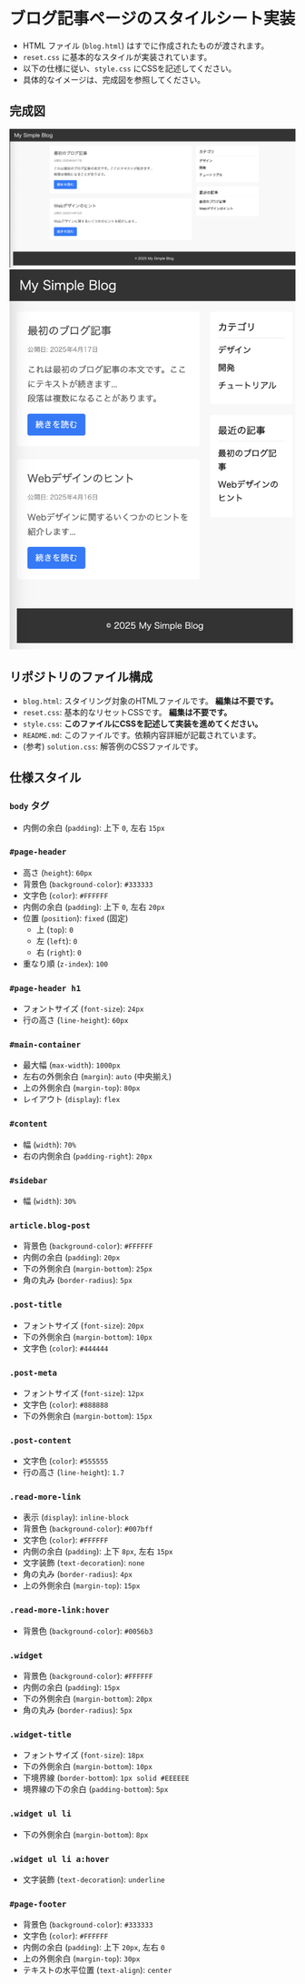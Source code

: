# ブログ記事ページのスタイルシート実装


* HTML ファイル (`blog.html`) はすでに作成されたものが渡されます。
* `reset.css` に基本的なスタイルが実装されています。
* 以下の仕様に従い、`style.css` にCSSを記述してください。
* 具体的なイメージは、完成図を参照してください。

## 完成図
![完成イメージ1](images/blog_images_wide.png)
![完成イメージ2](images/blog_images_height.png)

## リポジトリのファイル構成

* `blog.html`: スタイリング対象のHTMLファイルです。 **編集は不要です。**
* `reset.css`: 基本的なリセットCSSです。 **編集は不要です。**
* `style.css`: **このファイルにCSSを記述して実装を進めてください。**
* `README.md`: このファイルです。依頼内容詳細が記載されています。
* (参考) `solution.css`: 解答例のCSSファイルです。

## 仕様スタイル

### `body` タグ

* 内側の余白 (`padding`): 上下 `0`, 左右 `15px`

### `#page-header`

* 高さ (`height`): `60px`
* 背景色 (`background-color`): `#333333`
* 文字色 (`color`): `#FFFFFF`
* 内側の余白 (`padding`): 上下 `0`, 左右 `20px`
* 位置 (`position`): `fixed` (固定)
    * 上 (`top`): `0`
    * 左 (`left`): `0`
    * 右 (`right`): `0`
* 重なり順 (`z-index`): `100`

### `#page-header h1`

* フォントサイズ (`font-size`): `24px`
* 行の高さ (`line-height`): `60px`

### `#main-container`

* 最大幅 (`max-width`): `1000px`
* 左右の外側余白 (`margin`): `auto` (中央揃え)
* 上の外側余白 (`margin-top`): `80px`
* レイアウト (`display`): `flex`

### `#content`

* 幅 (`width`): `70%`
* 右の内側余白 (`padding-right`): `20px`

### `#sidebar`

* 幅 (`width`): `30%`

### `article.blog-post`

* 背景色 (`background-color`): `#FFFFFF`
* 内側の余白 (`padding`): `20px`
* 下の外側余白 (`margin-bottom`): `25px`
* 角の丸み (`border-radius`): `5px`

### `.post-title`

* フォントサイズ (`font-size`): `20px`
* 下の外側余白 (`margin-bottom`): `10px`
* 文字色 (`color`): `#444444`

### `.post-meta`

* フォントサイズ (`font-size`): `12px`
* 文字色 (`color`): `#888888`
* 下の外側余白 (`margin-bottom`): `15px`

### `.post-content`

* 文字色 (`color`): `#555555`
* 行の高さ (`line-height`): `1.7`

### `.read-more-link`

* 表示 (`display`): `inline-block`
* 背景色 (`background-color`): `#007bff`
* 文字色 (`color`): `#FFFFFF`
* 内側の余白 (`padding`): 上下 `8px`, 左右 `15px`
* 文字装飾 (`text-decoration`): `none`
* 角の丸み (`border-radius`): `4px`
* 上の外側余白 (`margin-top`): `15px`

### `.read-more-link:hover`

* 背景色 (`background-color`): `#0056b3`

### `.widget`

* 背景色 (`background-color`): `#FFFFFF`
* 内側の余白 (`padding`): `15px`
* 下の外側余白 (`margin-bottom`): `20px`
* 角の丸み (`border-radius`): `5px`

### `.widget-title`

* フォントサイズ (`font-size`): `18px`
* 下の外側余白 (`margin-bottom`): `10px`
* 下境界線 (`border-bottom`): `1px solid #EEEEEE`
* 境界線の下の余白 (`padding-bottom`): `5px`

### `.widget ul li`

* 下の外側余白 (`margin-bottom`): `8px`

### `.widget ul li a:hover`

* 文字装飾 (`text-decoration`): `underline`

### `#page-footer`

* 背景色 (`background-color`): `#333333`
* 文字色 (`color`): `#FFFFFF`
* 内側の余白 (`padding`): 上下 `20px`, 左右 `0`
* 上の外側余白 (`margin-top`): `30px`
* テキストの水平位置 (`text-align`): `center`
